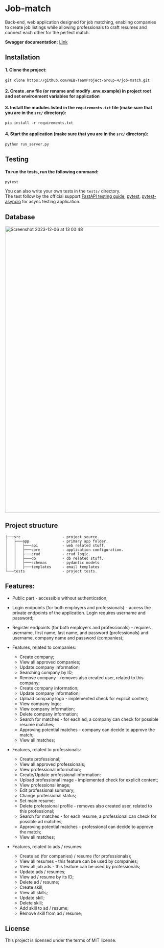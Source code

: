# Job-match
Back-end, web application designed for job matching, enabling companies to create job listings while allowing professionals to craft resumes and connect each other for the perfect match.

**Swagger documentation:** [Link](https://job-match-c1sd.onrender.com/docs)

## Installation
#### 1. Clone the project:
```
git clone https://github.com/WEB-TeamProject-Group-4/job-match.git
```
#### 2. Create .env file (or rename and modify .env.example) in project root and set environment variables for application

#### 3. Install the modules listed in the `requirements.txt` file (make sure that you are in the `src/` directory):
```
pip install -r requirements.txt
```
#### 4. Start the application (make sure that you are in the `src/` directory):
```
python run_server.py
```

## Testing
#### To run the tests, run the following command:
```
pytest
```
You can also write your own tests in the `tests/` directory. <br>
The test follow by the official support [FastAPI testing guide](https://fastapi.tiangolo.com/tutorial/testing/), [pytest](https://docs.pytest.org/en/stable/), [pytest-asyncio](https://pytest-asyncio.readthedocs.io/en/latest/) for async testing application.

## Database
<img width="937" alt="Screenshot 2023-12-06 at 13 00 48" src="https://github.com/WEB-TeamProject-Group-4/job-match/assets/138571393/747e9413-2678-4cff-a73a-8854be246fb2">


## Project structure
```
├───src                   - project source.
│   ├───app               - primary app folder.
│   │   ├───api           - web related stuff.
│   │   ├───core          - application configuration.
│   │   ├───crud          - crud logic.
│   │   ├───db            - db related stuff.
│   │   ├───schemas       - pydantic models
│   │   ├───templates     - email templates
└───tests                 - project tests.
```

## Features:
- Public part - accessible without authentication;
- Login endpoints (for both employers and professionals) - access the private endpoints of the application. Login requires username and password;
- Register endpoints (for both employers and professionals) - requires username, first name, last name, and password (professionals) and  username, company name and password (companies);
- Features, related to companies:
  * Create company;
  * View all approved companies;
  * Update company information;
  * Searching company by ID;
  * Remove company - removes also created user, related to this company;
  * Create company information;
  * Update company information;
  * Upload company logo - implemented check for explicit content;
  * View company logo;
  * View company information;
  * Delete company information;
  * Search for matches - for each ad, a company can check for possible resume matches;
  * Approving potential matches - company can decide to approve the match;
  * View all matches;
    
- Features, related to professionals:
  * Create professional;
  * View all approved professionals;
  * View professional information;
  * Create/Update professional information;
  * Upload professional image - implemented check for explicit content;
  * View professional image;
  * Edit professional summary;
  * Change professional status;
  * Set main resume;
  * Delete professional profile - removes also created user, related to this professional;
  * Search for matches - for each resume, a professional can check for possible ad matches;
  * Approving potential matches - professional can decide to approve the match;
  * View all matches;
 
- Features, related to ads / resumes:
  * Create ad (for companies) / resume (for professionals);
  * View all resumes - this feature can be used by companies;
  * View all job ads - this feature can be used by professionals;
  * Update ads / resumes;
  * View ad / resume by its ID;
  * Delete ad / resume;
  * Create skill;
  * View all skills;
  * Update skill;
  * Delete skill;
  * Add skill to ad / resume;
  * Remove skill from ad / resume;

## License
This project is licensed under the terms of MIT license.
